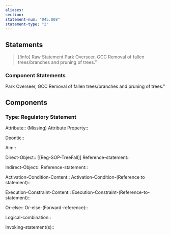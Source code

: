 ```yaml
---
aliases: 
section: 
statement-num: "045.008"
statement-type: "2"
---
```

## Statements 
> [!info] Raw Statement
> Park Overseer, GCC Removal of fallen trees/branches and pruning of trees.” 
> 

### Component Statements
Park Overseer, GCC Removal of fallen trees/branches and pruning of trees.” 
## Components
### Type: Regulatory Statement
Attribute:: (Missing)
	Attribute Property::

Deontic::

Aim::

Direct-Object:: [[Reg-SOP-TreeFall]]
	Reference-statement::

Indirect-Object::
	Reference-statement::

Activation-Condition-Content::
	Activation-Condition-(Reference to statement)::

Execution-Constraint-Content::
	Execution-Constraint-(Reference-to-statement)::

Or-else::
	Or-else-(Forward-reference)::

Logical-combination::

Invoking-statement(s)::